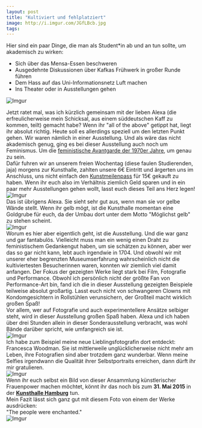 ```yaml
---
layout: post
title: "Kultiviert und fehlplatziert"
image: http://i.imgur.com/JGfLBcb.jpg
tags:
---    
```


Hier sind ein paar Dinge, die man als Student*in ab und an tun sollte, um akademisch zu wirken:

* Sich über das Mensa-Essen beschweren
* Ausgedehnte Diskussionen über Kafkas Frühwerk in großer Runde führen
* Dem Hass auf das Uni-Informationsnetz Luft machen
* Ins Theater oder in Ausstellungen gehen

![Imgur](http://i.imgur.com/JGfLBcb.jpg)  

Jetzt ratet mal, was ich kürzlich gemeinsam mit der lieben Alexa (die erfreulicherweise mein Schicksal, aus einem süddeutschen Kaff zu kommen, teilt)  gemacht habe? Wenn ihr "all of the above" getippt hat, liegt ihr absolut richtig. Heute soll es allerdings speziell um den letzten Punkt gehen. Wir waren nämlich in einer Ausstellung. Und als wäre das nicht akademisch genug, ging es bei dieser Ausstellung auch noch um Feminismus. Um die [feministische Avantgarde der 1970er Jahre](http://www.hamburger-kunsthalle.de/index.php/feministische-avantgarde-der-1970er-jahre.html), um genau zu sein.  
Dafür fuhren wir an unserem freien Wochentag (diese faulen Studierenden, jaja) morgens zur Kunsthalle, zahlten unsere 6€ Eintritt und ärgerten uns im Anschluss, uns nicht einfach den [Kunstmeilenpass](http://www.kunstmeile-hamburg.de/) für 15€ gekauft zu haben. Wenn ihr euch also im Verhältnis ziemlich Geld sparen und in ein paar mehr Ausstellungen gehen wollt, lasst euch dieses Teil ans Herz legen!  
![Imgur](http://i.imgur.com/zq8okUl.jpg)  
Das ist übrigens Alexa. Sie sieht sehr gut aus, wenn man sie vor gelbe Wände stellt. Wenn ihr gelb mögt, ist die Kunsthalle momentan eine Goldgrube für euch, da der Umbau dort unter dem Motto "Möglichst gelb" zu stehen scheint.  
![Imgur](http://i.imgur.com/ya990HY.jpg)    
Worum es hier aber eigentlich geht, ist die Ausstellung. Und die war ganz und gar fantabulös. Vielleicht muss man ein wenig einen Draht zu feministischem Gedankengut haben, um sie schätzen zu können, aber wer das so gar nicht kann, lebt auch irgendwie in 1704. Und obwohl wir mit unserer eher begrenzten Museumserfahrung wahrscheinlich nicht die kultiviertesten Besucherinnen waren, konnten wir ziemlich viel damit anfangen. 
Der Fokus der gezeigten Werke liegt stark bei Film, Fotografie und Performance. Obwohl ich persönlich nicht der größte Fan von Performance-Art bin, fand ich die in dieser Ausstellung gezeigten Beispiele teilweise absolut großartig. Lasst euch nicht von schwangeren Clowns mit Kondomgesichtern in Rollstühlen verunsichern, der Großteil macht wirklich großen Spaß!  
Vor allem, wer auf Fotografie und auch experimentellere Ansätze selbiger steht, wird in dieser Ausstellung großen Spaß haben. Alexa und ich haben über drei Stunden allein in dieser Sonderausstellung verbracht, was wohl Bände darüber spricht, wie umfangreich sie ist.  
![Imgur](http://i.imgur.com/rm9qRSU.jpg)  
Ich habe zum Beispiel meine neue Lieblingsfotografin dort entdeckt: Francesca Woodman. Sie ist mittlerweile unglücklicherweise nicht mehr am Leben, ihre Fotografien sind aber trotzdem ganz wunderbar. Wenn meine Selfies irgendwann die Qualität ihrer Selbstportraits erreichen, dann dürft ihr mir gratulieren.  
![Imgur](http://i.imgur.com/IVV979q.jpg)  
Wenn ihr euch selbst ein Bild von dieser Ansammlung künstlerischer Frauenpower machen möchtet, könnt ihr das noch bis zum **31. Mai 2015** in der [**Kunsthalle Hamburg**](http://www.hamburger-kunsthalle.de/index.php) tun.  
Mein Fazit lässt sich ganz gut mit diesem Foto von einem der Werke ausdrücken:  
 "The people were enchanted."  
![Imgur](http://i.imgur.com/8Ss2u7U.jpg)  
